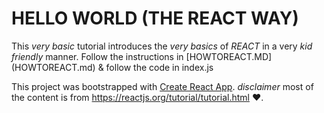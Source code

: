 
# HELLO WORLD (THE REACT WAY)

This _very basic_ tutorial introduces the _very basics_ of *REACT* in a very *kid friendly* manner.
Follow the instructions in [HOWTOREACT.MD] (HOWTOREACT.md) & follow the code in index.js

This project was bootstrapped with [Create React App](https://github.com/facebookincubator/create-react-app).
_disclaimer_ most of the content is from https://reactjs.org/tutorial/tutorial.html :heart:.


